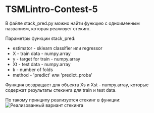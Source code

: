 # TSMLintro-Contest-5

В файле stack_pred.py можно найти функцию с одноименным названием, которая реализует стекинг.

Параметры функции stack_pred:
  * estimator - sklearn classifier или regressor
  * X - train data - numpy.array 
  * y - target for train - numpy.array
  * Xt - test data - numpy.array
  * k - number of folds
  * method - 'predict' или 'predict_proba'

Функция возвращает для объекта Xs и Xst - numpy.array, которые содержат результаты стекинга для train и test data.

По такому принципу реализуется стекинг в функции:
![Реализованный вариант стекинга](https://jeddy92.github.io/images/stack_diagram.png)
